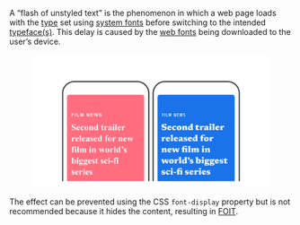 
A “flash of unstyled text” is the phenomenon in which a web page loads with the [type](/glossary/type) set using [system fonts](/glossary/system_font_web_safe_font) before switching to the intended [typeface(s)](/glossary/typeface). This delay is caused by the [web fonts](/glossary/web_font) being downloaded to the user’s device.

<figure>

![Two abstract representations of FOUT on a mobile phone: On the left, the content is rendered in system fonts. On the right, the content is rendered in web fonts.](images/thumbnail.svg)

</figure>

The effect can be prevented using the CSS `font-display` property but is not recommended because it hides the content, resulting in [FOIT](/glossary/foit).
